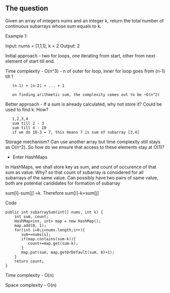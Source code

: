 ## The question

Given an array of integers nums and an integer k, return the total number of continuous subarrays whose sum equals to k.

Example 1:

Input: nums = [1,1,1], k = 2
Output: 2

Initial approach - two for loops, one iterating from start, other from next element of start till end. 

Time complexity - O(n^3) - n of outer for loop, inner for loop goes from (n-1) till 1
    
       (n-1) + (n-2) + ... + 1

       on finding arithmetic sum, the complexity comes out to be ~O(n^2)

Better approach - If a sum is already calculated, why not store it? Could be used to find k. How?

       1,2,3,4
       sum till 2 - 3
       sum till 4 - 10
       if we do 10-3 = 7, this means 7 is sum of subarray [3,4]

Storage mechanism? Can use another array but time complexity still stays as O(n^2). So how do we ensure that access to these elements stay at O(1)? 
- Enter HashMaps

In HashMaps, we shall store key as sum, and count of occurence of that sum as value. Why? so that count of subarray is considered for all subarrays of the same value.
Can possibly have two pairs of same value, both are potential candidates for formation of subarray

sum[i]-sum[j] =k. Therefore sum[i]-k=sum[j]

Code 

```
public int subarraySum(int[] nums, int k) {    
    int sum, count;
    HashMap<int, int> map = new HashMap();
    map.add(0, 1);
    for(int i=0;i<nums.length;i++){
       sum+=nums[i];
       if(map.contains(sum-k)){
          count+=map.get(sum-k);
       }
       map.put(sum, map.getOrDefault(sum, 0)+1);
    }
    return count;
}
```

Time complexity - O(n)

Space complexity - O(n)

 
